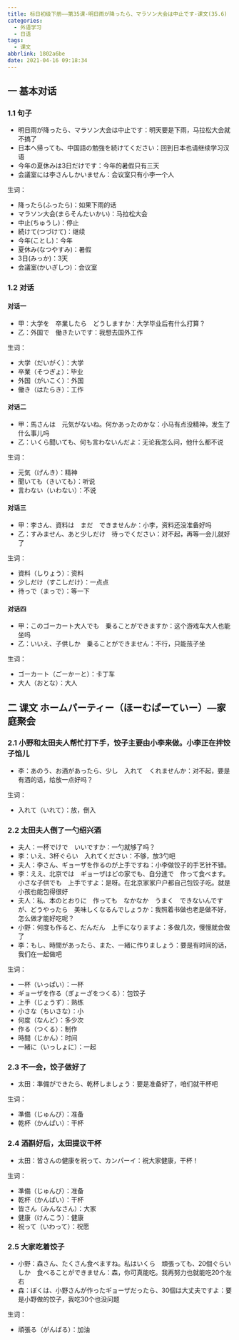 ```yaml
---
title: 标日初级下册——第35课-明日雨が降ったら、マラソン大会は中止です-课文(35.6)
categories:
  - 外语学习
  - 日语
tags:
  - 课文
abbrlink: 1802a6be
date: 2021-04-16 09:18:34
---
```

## 一 基本对话

### 1.1 句子

* 明日雨が降ったら、マラソン大会は中止です：明天要是下雨，马拉松大会就不搞了
* 日本へ帰っても、中国語の勉強を続けてください：回到日本也请继续学习汉语
* 今年の夏休みは3日だけです：今年的暑假只有三天
* 会議室には李さんしかいません：会议室只有小李一个人

<!--more-->

生词：

* 降ったら(ふったら)：如果下雨的话
* マラソン大会(まらそんたいかい)：马拉松大会
* 中止(ちゅうし)：停止
* 続けて(つづけて)：继续
* 今年(ことし)：今年
* 夏休み(なつやすみ)：暑假
* 3日(みっか)：3天
* 会議室(かいぎしつ)：会议室

### 1.2 对话

####  对话一

* 甲：大学を　卒業したら　どうしますか：大学毕业后有什么打算？
* 乙：外国で　働きたいです：我想去国外工作


生词：

* 大学（だいがく）：大学
* 卒業（そつぎょ）：毕业
* 外国（がいこく）：外国
* 働き（はたらき）：工作

####  对话二

* 甲：馬さんは　元気がないね。何かあったのかな：小马有点没精神，发生了什么事儿吗
* 乙：いくら聞いても、何も言わないんだよ：无论我怎么问，他什么都不说

生词：

* 元気（げんき）：精神
* 聞いても（きいても）：听说
* 言わない（いわない）：不说

#### 对话三

* 甲：李さん、資料は　まだ　できませんか：小李，资料还没准备好吗
* 乙：すみません、あと少しだけ　待っでください：对不起，再等一会儿就好了

生词：

* 資料（しりょう）：资料
* 少しだけ（すこしだけ）：一点点
* 待っで（まっで）：等一下

####  对话四

* 甲：このゴーカート大人でも　乗ることができますか：这个游戏车大人也能坐吗
* 乙：いいえ、子供しか　乗ることができません：不行，只能孩子坐

生词：

* ゴーカート（ごーかーと）：卡丁车
* 大人（おとな）：大人

## 二  课文 ホームパーティー（ほーむぱーていー）—家庭聚会

### 2.1 小野和太田夫人帮忙打下手，饺子主要由小李来做。小李正在拌饺子馅儿

* 李：あのう、お酒があったら、少し　入れて　くれませんか：对不起，要是有酒的话，给放一点好吗？

生词：

* 入れて（いれて）：放，倒入

### 2.2 太田夫人倒了一勺绍兴酒

* 夫人：一杯でけで　いいですか：一勺就够了吗？
* 李：いえ、3杯ぐらい　入れてください：不够，放3勺吧
* 夫人：李さん、ギョーザを作るのが上手ですね：小李做饺子的手艺针不错。
* 李：ええ、北京では　ギョーザはどの家でも、自分達で　作って食べます。小さな子供でも　上手ですよ：是呀。在北京家家户户都自己包饺子吃。就是小孩也能包得很好
* 夫人：私、本のとおりに　作っても　なかなか　うまく　できないんですが、どうやったら　美味しくなるんでしょうか：我照着书做也老是做不好，怎么做才能好吃呢？
* 小野：何度も作ると、だんだん　上手になりますよ：多做几次，慢慢就会做了
* 李：もし、時間があったら、また、一緒に作りましょう：要是有时间的话，我们在一起做吧

生词：

* 一杯（いっぱい）：一杯
* ギョーザを作る（ぎょーざをつくる）：包饺子
* 上手（じょうず）：熟练
* 小さな（ちいさな）：小
* 何度（なんど）：多少次
* 作る（つくる）：制作
* 時間（じかん）：时间
* 一緒に（いっしょに）：一起

### 2.3 不一会，饺子做好了

* 太田：準備ができたら、乾杯しましょう：要是准备好了，咱们就干杯吧

生词：

* 準備（じゅんび）：准备
* 乾杯（かんぱい）：干杯

### 2.4 酒斟好后，太田提议干杯

* 太田：皆さんの健康を祝って、カンパーイ：祝大家健康，干杯！

生词：

* 準備（じゅんび）：准备
* 乾杯（かんぱい）：干杯
* 皆さん（みんなさん）：大家
* 健康（けんこう）：健康
* 祝って（いわって）：祝愿

### 2.5 大家吃着饺子

* 小野：森さん、たくさん食べますね。私はいくら　頑張っても、20個ぐらいしか　食べることができません：森，你可真能吃。我再努力也就能吃20个左右
* 森：ぼくは、小野さんが作ったギョーザだったら、30個は大丈夫ですよ：要是小野做的饺子，我吃30个也没问题

生词：

* 頑張る（がんばる）：加油
